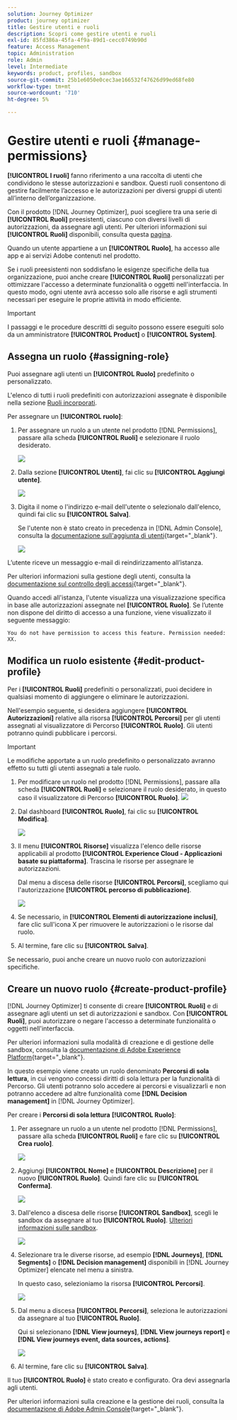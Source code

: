```yaml
---
solution: Journey Optimizer
product: journey optimizer
title: Gestire utenti e ruoli
description: Scopri come gestire utenti e ruoli
exl-id: 85fd386a-45fa-4f9a-89d1-cecc0749b90d
feature: Access Management
topic: Administration
role: Admin
level: Intermediate
keywords: product, profiles, sandbox
source-git-commit: 25b1e6050e0cec3ae166532f47626d99ed68fe80
workflow-type: tm+mt
source-wordcount: '710'
ht-degree: 5%

---
```


# Gestire utenti e ruoli {#manage-permissions}

**[!UICONTROL I ruoli]** fanno riferimento a una raccolta di utenti che condividono le stesse autorizzazioni e sandbox. Questi ruoli consentono di gestire facilmente l’accesso e le autorizzazioni per diversi gruppi di utenti all’interno dell’organizzazione.

Con il prodotto [!DNL Journey Optimizer], puoi scegliere tra una serie di **[!UICONTROL Ruoli]** preesistenti, ciascuno con diversi livelli di autorizzazioni, da assegnare agli utenti. Per ulteriori informazioni sui **[!UICONTROL Ruoli]** disponibili, consulta questa [pagina](ootb-product-profiles.md).

Quando un utente appartiene a un **[!UICONTROL Ruolo]**, ha accesso alle app e ai servizi Adobe contenuti nel prodotto.

Se i ruoli preesistenti non soddisfano le esigenze specifiche della tua organizzazione, puoi anche creare **[!UICONTROL Ruoli]** personalizzati per ottimizzare l&#39;accesso a determinate funzionalità o oggetti nell&#39;interfaccia. In questo modo, ogni utente avrà accesso solo alle risorse e agli strumenti necessari per eseguire le proprie attività in modo efficiente.


>[!IMPORTANT]
>
>I passaggi e le procedure descritti di seguito possono essere eseguiti solo da un amministratore **[!UICONTROL Product]** o **[!UICONTROL System]**.


## Assegna un ruolo {#assigning-role}

Puoi assegnare agli utenti un **[!UICONTROL Ruolo]** predefinito o personalizzato.

L&#39;elenco di tutti i ruoli predefiniti con autorizzazioni assegnate è disponibile nella sezione [Ruoli incorporati](ootb-product-profiles.md).

Per assegnare un **[!UICONTROL ruolo]**:

1. Per assegnare un ruolo a un utente nel prodotto [!DNL Permissions], passare alla scheda **[!UICONTROL Ruoli]** e selezionare il ruolo desiderato.

   ![](assets/do-not-localize/access_control_2.png)

1. Dalla sezione **[!UICONTROL Utenti]**, fai clic su **[!UICONTROL Aggiungi utente]**.

   ![](assets/do-not-localize/access_control_3.png)

1. Digita il nome o l&#39;indirizzo e-mail dell&#39;utente o selezionalo dall&#39;elenco, quindi fai clic su **[!UICONTROL Salva]**.

   Se l&#39;utente non è stato creato in precedenza in [!DNL Admin Console], consulta la [documentazione sull&#39;aggiunta di utenti](https://experienceleague.adobe.com/docs/experience-platform/access-control/ui/users.html){target="_blank"}.

   ![](assets/do-not-localize/access_control_4.png)

L’utente riceve un messaggio e-mail di reindirizzamento all’istanza.

Per ulteriori informazioni sulla gestione degli utenti, consulta la [documentazione sul controllo degli accessi](https://experienceleague.adobe.com/docs/experience-platform/access-control/home.html?lang=it){target="_blank"}.

Quando accedi all&#39;istanza, l&#39;utente visualizza una visualizzazione specifica in base alle autorizzazioni assegnate nel **[!UICONTROL Ruolo]**. Se l’utente non dispone del diritto di accesso a una funzione, viene visualizzato il seguente messaggio:

`You do not have permission to access this feature. Permission needed: XX.`

## Modifica un ruolo esistente {#edit-product-profile}

Per i **[!UICONTROL Ruoli]** predefiniti o personalizzati, puoi decidere in qualsiasi momento di aggiungere o eliminare le autorizzazioni.

Nell&#39;esempio seguente, si desidera aggiungere **[!UICONTROL Autorizzazioni]** relative alla risorsa **[!UICONTROL Percorsi]** per gli utenti assegnati al visualizzatore di Percorso **[!UICONTROL Ruolo]**. Gli utenti potranno quindi pubblicare i percorsi.

>[!IMPORTANT]
>
>Le modifiche apportate a un ruolo predefinito o personalizzato avranno effetto su tutti gli utenti assegnati a tale ruolo.

1. Per modificare un ruolo nel prodotto [!DNL Permissions], passare alla scheda **[!UICONTROL Ruoli]** e selezionare il ruolo desiderato, in questo caso il visualizzatore di Percorso **[!UICONTROL Ruolo]**.
   ![](assets/do-not-localize/access_control_5.png)

1. Dal dashboard **[!UICONTROL Ruolo]**, fai clic su **[!UICONTROL Modifica]**.

   ![](assets/do-not-localize/access_control_6.png)

1. Il menu **[!UICONTROL Risorse]** visualizza l&#39;elenco delle risorse applicabili al prodotto **[!UICONTROL Experience Cloud - Applicazioni basate su piattaforma]**. Trascina le risorse per assegnare le autorizzazioni.

   Dal menu a discesa delle risorse **[!UICONTROL Percorsi]**, scegliamo qui l&#39;autorizzazione **[!UICONTROL percorso di pubblicazione]**.

   ![](assets/do-not-localize/access_control_14.png)

1. Se necessario, in **[!UICONTROL Elementi di autorizzazione inclusi]**, fare clic sull&#39;icona X per rimuovere le autorizzazioni o le risorse dal ruolo.

1. Al termine, fare clic su **[!UICONTROL Salva]**.

Se necessario, puoi anche creare un nuovo ruolo con autorizzazioni specifiche.

## Creare un nuovo ruolo {#create-product-profile}

[!DNL Journey Optimizer] ti consente di creare **[!UICONTROL Ruoli]** e di assegnare agli utenti un set di autorizzazioni e sandbox. Con **[!UICONTROL Ruoli]**, puoi autorizzare o negare l&#39;accesso a determinate funzionalità o oggetti nell&#39;interfaccia.

Per ulteriori informazioni sulla modalità di creazione e di gestione delle sandbox, consulta la [documentazione di Adobe Experience Platform](https://experienceleague.adobe.com/docs/experience-platform/sandbox/ui/user-guide.html?lang=it){target="_blank"}.

In questo esempio viene creato un ruolo denominato **Percorsi di sola lettura**, in cui vengono concessi diritti di sola lettura per la funzionalità di Percorso. Gli utenti potranno solo accedere ai percorsi e visualizzarli e non potranno accedere ad altre funzionalità come **[!DNL Decision management]** in [!DNL Journey Optimizer].

Per creare i **Percorsi di sola lettura** **[!UICONTROL Ruolo]**:

1. Per assegnare un ruolo a un utente nel prodotto [!DNL Permissions], passare alla scheda **[!UICONTROL Ruoli]** e fare clic su **[!UICONTROL Crea ruolo]**.

   ![](assets/do-not-localize/access_control_9.png)

1. Aggiungi **[!UICONTROL Nome]** e **[!UICONTROL Descrizione]** per il nuovo **[!UICONTROL Ruolo]**. Quindi fare clic su **[!UICONTROL Conferma]**.

   ![](assets/do-not-localize/access_control_10.png)

1. Dall&#39;elenco a discesa delle risorse **[!UICONTROL Sandbox]**, scegli le sandbox da assegnare al tuo **[!UICONTROL Ruolo]**. [Ulteriori informazioni sulle sandbox](sandboxes.md).

   ![](assets/do-not-localize/access_control_13.png)

1. Selezionare tra le diverse risorse, ad esempio **[!DNL Journeys]**, **[!DNL Segments]** o **[!DNL Decision management]** disponibili in [!DNL Journey Optimizer] elencate nel menu a sinistra.

   In questo caso, selezioniamo la risorsa **[!UICONTROL Percorsi]**.

   ![](assets/do-not-localize/access_control_11.png)

1. Dal menu a discesa **[!UICONTROL Percorsi]**, seleziona le autorizzazioni da assegnare al tuo **[!UICONTROL Ruolo]**.

   Qui si selezionano **[!DNL View journeys]**, **[!DNL View journeys report]** e **[!DNL View journeys event, data sources, actions]**.

   ![](assets/do-not-localize/access_control_12.png)

1. Al termine, fare clic su **[!UICONTROL Salva]**.

Il tuo **[!UICONTROL Ruolo]** è stato creato e configurato. Ora devi assegnarla agli utenti.

Per ulteriori informazioni sulla creazione e la gestione dei ruoli, consulta la [documentazione di Adobe Admin Console](https://experienceleague.adobe.com/docs/experience-platform/access-control/abac/permissions-ui/roles.html?lang=it){target="_blank"}.
